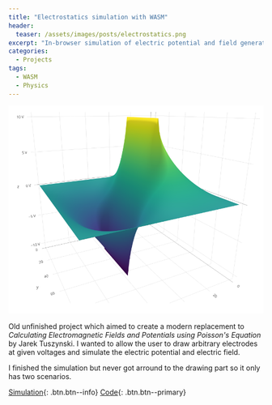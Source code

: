 ```yaml
---
title: "Electrostatics simulation with WASM"
header:
  teaser: /assets/images/posts/electrostatics.png
excerpt: "In-browser simulation of electric potential and field generated by 2D electrodes using Emscripten."
categories:
  - Projects
tags:
  - WASM
  - Physics
---
```


[![Screenshot](/assets/images/posts/electrostatics.png)](/electrostatics)

Old unfinished project which aimed to create a modern replacement to *Calculating Electromagnetic Fields and 
Potentials using Poisson's Equation* by Jarek Tuszynski. I wanted to allow the user to draw arbitrary electrodes at given voltages and simulate the electric potential and electric field. 

I finished the simulation but never got arround to the drawing part so it only has two scenarios.

[<i class="fas fa-play"></i>  Simulation](/electrostatics){: .btn.btn--info} [<i class="fab fa-github"></i>  Code](https://github.com/tmijail/electrostatics){: .btn.btn--primary}